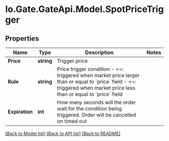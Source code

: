 
# Io.Gate.GateApi.Model.SpotPriceTrigger

## Properties

Name | Type | Description | Notes
------------ | ------------- | ------------- | -------------
**Price** | **string** | Trigger price | 
**Rule** | **string** | Price trigger condition  - &gt;&#x3D;: triggered when market price larger than or equal to &#x60;price&#x60; field - &lt;&#x3D;: triggered when market price less than or equal to &#x60;price&#x60; field  | 
**Expiration** | **int** | How many seconds will the order wait for the condition being triggered. Order will be cancelled on timed out | 

[[Back to Model list]](../README.md#documentation-for-models)
[[Back to API list]](../README.md#documentation-for-api-endpoints)
[[Back to README]](../README.md)
